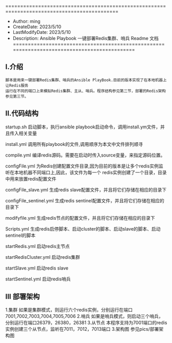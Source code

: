 ============================================================================================
+ Author: ming
+ CreateDate: 2023/5/10
+ LastModifyDate: 2023/5/10
+ Description: Ansible Playbook 一键部署Redis集群、哨兵 Readme 文档
============================================================================================

I.介绍
--------------------------------------------------------------------------------------------
	脚本是用来一键部署Redis集群、哨兵的Ansible PlayBook.目前的版本实现了在本地机器上让Redis服务
	运行在不同的端口上来模拟Redis集群、主从、哨兵。程序结构参见第二节，部署的Redis架构参见第三节。

II.代码结构
-------------------------------------------------------------------------------------------

startup.sh
	启动脚本，执行ansible playbook启动命令，调用install.ym文件，并且传入相关变量

install.yml
	调用所有playbook的文件,调用顺序为本文中文件排列顺寻

compile.yml
	编译redis源码。需要在启动时传入source变量，来指定源码位置。

configFile.yml
	为Redis创建配置文件目录,因为目前的版本是让多个redis实例监听在本地机器不同端口上,因此，该文件为每一个
	redis实例创建了一个目录，目录中用来放置redis配置文件

configFile_slave.yml
	生成redis slave配置文件，并且将它们存储在相应的目录下

configFile_sentinel.yml
	生成redis sentinel配置文件，并且将它们存储在相应的目录下

modifyfile.yml
	生成redis节点的配置文件，并且将它们存储在相应的目录下

Scripts.yml
	生成redis启停脚本、启动cluster的脚本、启动slave的脚本、启动sentinel的脚本

startRedis.yml
	启动redis主节点

startRedisCluster.yml
	启动redis集群

startSlave.yml
	启动redis slave

startSentinel.yml
	启动redis哨兵

III 部署架构
---------------------------------------------------------------------------------------------
1.集群
	如果是集群模式，则运行六个redis实例，分别运行在端口7001,7002,7003,7004,7005,7006
2.哨兵
	如果是哨兵模式，则启动三个哨兵，分别运行在端口26379，26380，26381
3.从节点
	本程序支持为7001端口的redis实例创建三个从节点，监听在7011，7012，7013端口
3.架构图
	参见pics/部署架构图
